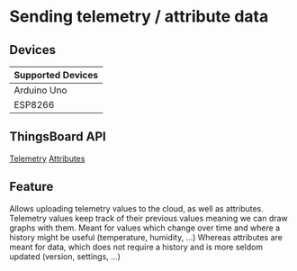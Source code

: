 # Sending telemetry / attribute data

## Devices
| Supported Devices |
|-------------------|
|  Arduino Uno      |
|  ESP8266          |

## ThingsBoard API
[Telemetry](https://thingsboard.io/docs/user-guide/telemetry/)
[Attributes](https://thingsboard.io/docs/user-guide/attributes/)

## Feature
Allows uploading telemetry values to the cloud, as well as attributes.
Telemetry values keep track of their previous values meaning we can draw graphs with them.
Meant for values which change over time and where a history might be useful (temperature, humidity, ...)
Whereas attributes are meant for data, which does not require a history and is more seldom updated (version, settings, ...)
